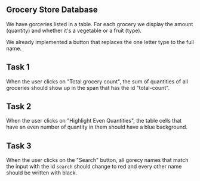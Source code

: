 

## Grocery Store Database

We have gorceries listed in a table.
For each grocery we display the amount (quantity) and
whether it's a vegetable or a fruit (type).

We already implemented a button that replaces the one letter type to the full name.

## Task 1

When the user clicks on "Total grocery count",
the sum of quantities of all groceries should show up in
the span that has the id "total-count".

## Task 2

When the user clicks on "Highlight Even Quantities",
the table cells that have an even number of quantity
in them should have a blue background.

## Task 3

When the user clicks on the "Search" button, all gorecy names that
match the input with the id `search` should change to red and every
other name should be written with black.

